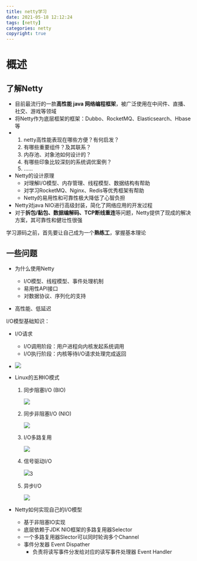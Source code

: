 ```yaml
---
title: netty学习
date: 2021-05-18 12:12:24
tags: [netty]
categories: netty
copyright: true
---
```


<!-- toc -->

# 概述

## 了解Netty

- 目前最流行的一款**高性能 java 网络编程框架**，被广泛使用在中间件、直播、社交、游戏等领域
- 将Netty作为底层框架的框架：Dubbo、RocketMQ、Elasticsearch、Hbase等
- 1. netty高性能表现在哪些方便？有何启发？
  2. 有哪些重要组件？及其联系？
  3. 内存池、对象池如何设计的？
  4. 有哪些印象比较深刻的系统调优案例？
  5. ......
- Netty的设计原理
  - 对理解I/O模型、内存管理、线程模型、数据结构有帮助
  - 对学习RocketMQ、Nginx、Redis等优秀框架有帮助
  - Netty的易用性和可靠性极大降低了心智负担
- Netty对java NIO进行高级封装，简化了网络应用的开发过程
- 对于**拆包/黏包、数据编解码、TCP断线重连**等问题，Netty提供了现成的解决方案，其可靠性和健壮性很强

学习源码之前，首先要让自己成为一个**熟练工**，掌握基本理论

## 一些问题

- 为什么使用Netty
  - I/O模型、线程模型、事件处理机制
  - 易用性API接口
  - 对数据协议、序列化的支持

- 高性能、低延迟

I/O模型基础知识：

- I/O请求

  - I/O调用阶段：用户进程向内核发起系统调用
  - I/O执行阶段：内核等待I/O请求处理完成返回

- ![](https://songzi-blog-pic.oss-cn-hangzhou.aliyuncs.com/netty_learning/1.PNG)

- Linux的五种IO模式

  1. 同步阻塞I/O (BIO)

     ![](https://songzi-blog-pic.oss-cn-hangzhou.aliyuncs.com/netty_learning/2.PNG)

  2. 同步非阻塞I/O (NIO)

     ![](https://songzi-blog-pic.oss-cn-hangzhou.aliyuncs.com/netty_learning/3.PNG)

  3. I/O多路复用

     ![](https://songzi-blog-pic.oss-cn-hangzhou.aliyuncs.com/netty_learning/4.PNG)

  4. 信号驱动I/O

     ![](https://songzi-blog-pic.oss-cn-hangzhou.aliyuncs.com/netty_learning/5.PNG)3

  5. 异步I/O

     ![](https://songzi-blog-pic.oss-cn-hangzhou.aliyuncs.com/netty_learning/6.PNG)

- Netty如何实现自己的I/O模型

  - 基于非阻塞IO实现
  - 底层依赖于JDK NIO框架的多路复用器Selector
  - 一个多路复用器Slector可以同时轮询多个Channel
  - 事件分发器 Event Dispather
    - 负责将读写事件分发给对应的读写事件处理器 Event Handler